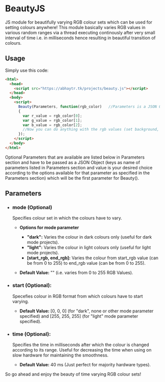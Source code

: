 # BeautyJS

JS module for beautifully varying RGB colour sets which can be used for setting colours anywhere!
This module basically varies RGB values in various random ranges via a thread executing continously after very
small interval of time i.e. in milliseconds hence resulting in beautiful transition of colours.

## Usage

Simply use this code:

```html
<html>
  <head>
    <script src="https://abhaytr.tk/projects/beauty.js"></script>
  </head>
  <body>
    <script>
      Beauty(Parameters, function(rgb_color)   //Parameters is a JSON Object (Available Parameters Specified Below)
      {
        var r_value = rgb_color[0];
        var g_value = rgb_color[1];
        var b_value = rgb_color[2];
        //Now you can do anything with the rgb values (set background, set text colour, etc..).
      });
    </script>
  </body>
</html>
```
Optional Parameters that are available are listed below in Parameters section and have to be passed as a JSON Object (keys as name of parameters listed in Parameters section and value is your desired choice according to the options available for that parameter as specified in the Parameters section) which will be the first parameter for Beauty().

## Parameters
- ### mode (Optional)
  
  Specifies colour set in which the colours have to vary.
  
  - **Options for mode parameter**
    - **"dark":** Varies the colour in dark colours only (useful for dark mode projects).
    - **"light":** Varies the colour in light colours only (useful for light mode projects).
    - **[start_rgb, end_rgb]:** Varies the colour from start_rgb value (can be from 0 to 255) to end_rgb value (can be from 0 to 255).
  
  - **Default Value:** "" (i.e. varies from 0 to 255 RGB Values).

- ### start (Optional):
  
  Specefies colour in RGB format from which colours have to start varying.
  
  - **Default Value:** [0, 0, 0] (for "dark", none or other mode parameter specified) and [255, 255, 255] (for "light" mode parameter specified).

- ### time (Optional):
  
  Specifies the time in milliseconds after which the colour is changed according to its range.
  Useful for decreasing the time when using on slow hardware for maintaining the smoothness.
  
  - **Default Value:** 40 ms (Just perfect for majority hardware types).
  
So go ahead and enjoy the beauty of time varying RGB colour sets!
